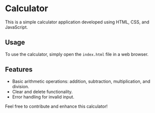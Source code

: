 # Calculator

This is a simple calculator application developed using HTML, CSS, and JavaScript.

## Usage

To use the calculator, simply open the `index.html` file in a web browser.

## Features

- Basic arithmetic operations: addition, subtraction, multiplication, and division.
- Clear and delete functionality.
- Error handling for invalid input.

Feel free to contribute and enhance this calculator!
